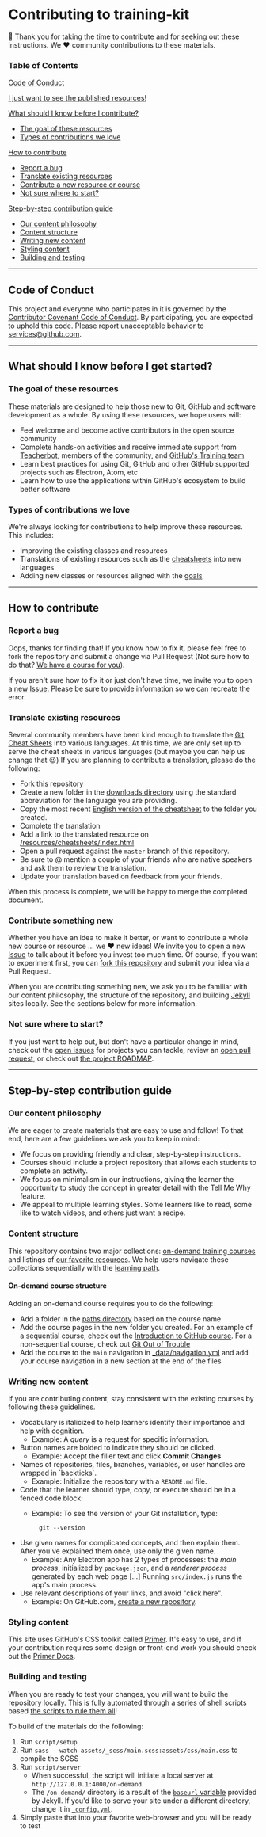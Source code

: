 # Contributing to training-kit

:tada: Thank you for taking the time to contribute and for seeking out these instructions. We :heart: community contributions to these materials.

### Table of Contents

[Code of Conduct](#code-of-conduct)

[I just want to see the published resources!](https://services.github.com/on-demand/)

[What should I know before I contribute?](#what-should-i-know-before-i-contribute?)
- [The goal of these resources](#the-goal-of-these-resources)
- [Types of contributions we love](#types-of-contributions-we-love)

[How to contribute](#how-to-contribute)
- [Report a bug](#report-a-bug)
- [Translate existing resources](#translate-existing-resources)
- [Contribute a new resource or course](#contribute-a-new-resource-or-course)
- [Not sure where to start?](#not-sure-where-to-start?)

[Step-by-step contribution guide](#step-by-step-contribution-guide)
- [Our content philosophy](#our-content-philosophy)
- [Content structure](#content-structure)
- [Writing new content](#writing-new-content)
- [Styling content](#styling-content)
- [Building and testing](#building-and-testing)

<hr>

## Code of Conduct

This project and everyone who participates in it is governed by the [Contributor Covenant Code of Conduct](CODE_OF_CONDUCT.md). By participating, you are expected to uphold this code. Please report unacceptable behavior to [services@github.com](mailto:services@github.com).

<hr>

## What should I know before I get started?

### The goal of these resources

These materials are designed to help those new to Git, GitHub and software development as a whole. By using these resources, we hope users will:

- Feel welcome and become active contributors in the open source community
- Complete hands-on activities and receive immediate support from [Teacherbot](https://github.com/teacher-bot/teacherbot), members of the community, and [GitHub's Training team](community.md/#github-trainers)
- Learn best practices for using Git, GitHub and other GitHub supported projects such as Electron, Atom, etc
- Learn how to use the applications within GitHub's ecosystem to build better software

### Types of contributions we love

We're always looking for contributions to help improve these resources. This includes:

- Improving the existing classes and resources
- Translations of existing resources such as the [cheatsheets](/downloads/) into new languages
- Adding new classes or resources aligned with the [goals](#the-goal-of-these-resources)

<hr>

## How to contribute

### Report a bug

Oops, thanks for finding that! If you know how to fix it, please feel free to fork the repository and submit a change via Pull Request (Not sure how to do that? [We have a course for you](https://services.github.com/on-demand/)).

If you aren't sure how to fix it or just don't have time, we invite you to open a [new Issue](https://github.com/github/training-kit/issues/new). Please be sure to provide information so we can recreate the error.

### Translate existing resources

Several community members have been kind enough to translate the [Git Cheat Sheets](https://github.com/github/training-kit/tree/master/downloads) into various languages. At this time, we are only set up to serve the cheat sheets in various languages (but maybe you can help us change that :wink:) If you are planning to contribute a translation, please do the following:

- Fork this repository
- Create a new folder in the [downloads directory](https://github.com/github/training-kit/tree/master/downloads) using the standard abbreviation for the language you are providing.
- Copy the most recent [English version of the cheatsheet](https://github.com/github/training-kit/blob/master/downloads/github-git-cheat-sheet.md) to the folder you created.
- Complete the translation
- Add a link to the translated resource on [/resources/cheatsheets/index.html](https://github.com/github/training-kit/blob/master/resources/cheatsheets/index.html)
- Open a pull request against the `master` branch of this repository.
- Be sure to @ mention a couple of your friends who are native speakers and ask them to review the translation.
- Update your translation based on feedback from your friends.

When this process is complete, we will be happy to merge the completed document.

### Contribute something new

Whether you have an idea to make it better, or want to contribute a whole new course or resource ... we :heart: new ideas! We invite you to open a new [Issue](https://github.com/github/training-kit/issues/new) to talk about it before you invest too much time. Of course, if you want to experiment first, you can [fork this repository](https://help.github.com/articles/working-with-forks/) and submit your idea via a Pull Request.

When you are contributing something new, we ask you to be familiar with our content philosophy, the structure of the repository, and building [Jekyll](https://jekyllrb.com/) sites locally. See the sections below for more information.

### Not sure where to start?

If you just want to help out, but don't have a particular change in mind, check out the [open issues](https://github.com/github/training-kit/issues) for projects you can tackle, review an [open pull request](https://github.com/github/training-kit/pulls), or check out [the project ROADMAP](https://github.com/github/training-kit/projects/1).

<hr>

## Step-by-step contribution guide

### Our content philosophy

We are eager to create materials that are easy to use and follow! To that end, here are a few guidelines we ask you to keep in mind:

- We focus on providing friendly and clear, step-by-step instructions.
- Courses should include a project repository that allows each students to complete an activity.
- We focus on minimalism in our instructions, giving the learner the opportunity to study the concept in greater detail with the Tell Me Why feature.
- We appeal to multiple learning styles. Some learners like to read, some like to watch videos, and others just want a recipe.

### Content structure

This repository contains two major collections: [on-demand training courses](https://services.github.com/on-demand/) and listings of [our favorite resources](/resources). We help users navigate these collections sequentially with the [learning path](/resources/learning-path).

#### On-demand course structure

Adding an on-demand course requires you to do the following:

- Add a folder in the [paths directory](/paths) based on the course name
- Add the course pages in the new folder you created. For an example of a sequential course, check out the [Introduction to GitHub course](/paths/intro-to-github). For a non-sequential course, check out [Git Out of Trouble](/paths/git-trouble)
- Add the course to the `main` navigation in [_data/navigation.yml](_data/navigation.yml) and add your course navigation in a new section at the end of the files

### Writing new content

If you are contributing content, stay consistent with the existing courses by following these guidelines.

- Vocabulary is italicized to help learners identify their importance and help with cognition.
  - Example: A *query* is a request for specific information.
- Button names are bolded to indicate they should be clicked.
  - Example: Accept the filler text and click **Commit Changes**.
- Names of repositories, files, branches, variables, or user handles are wrapped in \`backticks\`.
  - Example: Initialize the repository with a `README.md` file.
- Code that the learner should type, copy, or execute should be in a fenced code block:
  - Example: To see the version of your Git installation, type:
  
          git --version
- Use given names for complicated concepts, and then explain them. After you've explained them once, use only the given name.
  - Example: Any Electron app has 2 types of processes: the *main process*, initialized by `package.json`, and a *renderer process* generated by each web page [...] Running `src/index.js` runs the app's main process.
- Use relevant descriptions of your links, and avoid "click here".
  - Example: On GitHub.com, [create a new repository](https://github.com/new).

### Styling content

This site uses GitHub's CSS toolkit called [Primer](https://github.com/primer/primer-css). It's easy to use, and if your contribution requires some design or front-end work you should check out the [Primer Docs](http://primercss.io/).

### Building and testing

When you are ready to test your changes, you will want to build the repository locally. This is fully automated through a series of shell scripts based [the scripts to rule them all](https://github.com/github/scripts-to-rule-them-all)!

To build of the materials do the following:

1. Run `script/setup`
1. Run `sass --watch assets/_scss/main.scss:assets/css/main.css` to compile the SCSS
1. Run `script/server`
    - When successful, the script will initiate a local server at `http://127.0.0.1:4000/on-demand`.
    - The `/on-demand/` directory is a result of the [`baseurl` variable](https://byparker.com/blog/2014/clearing-up-confusion-around-baseurl/) provided by Jekyll. If you'd like to serve your site under a different directory, change it in [`_config.yml`](https://github.com/github/training-kit/blob/contrib-guide/_config.yml).
1. Simply paste that into your favorite web-browser and you will be ready to test
